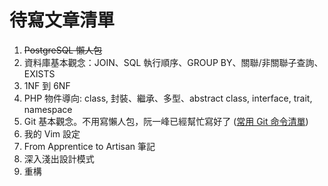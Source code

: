 # 待寫文章清單
1. ~~PostgreSQL 懶人包~~
2. 資料庫基本觀念：JOIN、SQL 執行順序、GROUP BY、關聯/非關聯子查詢、EXISTS
3. 1NF 到 6NF
4. PHP 物件導向: class, 封裝、繼承、多型、abstract class, interface, trait, namespace
6. Git 基本觀念。不用寫懶人包，阮一峰已經幫忙寫好了 ([常用 Git 命令清單](https://www.ruanyifeng.com/blog/2015/12/git-cheat-sheet.html))
7. 我的 Vim 設定
8. From Apprentice to Artisan 筆記
9. 深入淺出設計模式
10. 重構